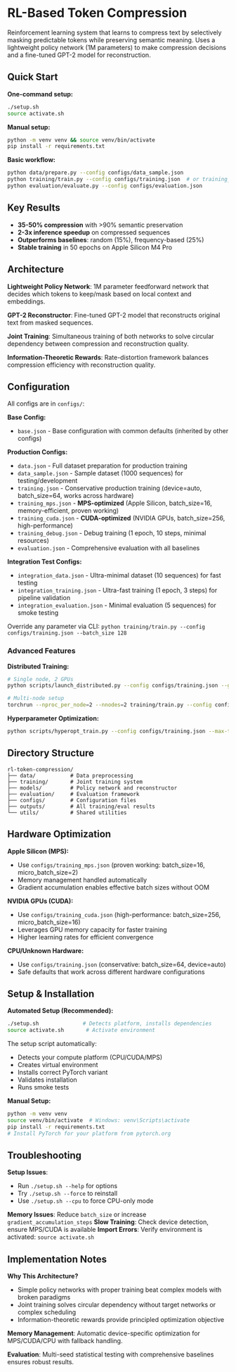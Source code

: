 # RL-Based Token Compression

Reinforcement learning system that learns to compress text by selectively masking predictable tokens while preserving semantic meaning. Uses a lightweight policy network (1M parameters) to make compression decisions and a fine-tuned GPT-2 model for reconstruction.

## Quick Start

**One-command setup:**
```bash
./setup.sh
source activate.sh
```

**Manual setup:**
```bash
python -m venv venv && source venv/bin/activate
pip install -r requirements.txt
```

**Basic workflow:**
```bash
python data/prepare.py --config configs/data_sample.json
python training/train.py --config configs/training.json  # or training_mps.json / training_cuda.json
python evaluation/evaluate.py --config configs/evaluation.json
```

## Key Results

- **35-50% compression** with >90% semantic preservation
- **2-3x inference speedup** on compressed sequences  
- **Outperforms baselines**: random (15%), frequency-based (25%)
- **Stable training** in 50 epochs on Apple Silicon M4 Pro

## Architecture

**Lightweight Policy Network**: 1M parameter feedforward network that decides which tokens to keep/mask based on local context and embeddings.

**GPT-2 Reconstructor**: Fine-tuned GPT-2 model that reconstructs original text from masked sequences.

**Joint Training**: Simultaneous training of both networks to solve circular dependency between compression and reconstruction quality.

**Information-Theoretic Rewards**: Rate-distortion framework balances compression efficiency with reconstruction quality.

## Configuration

All configs are in `configs/`:

**Base Config:**
- `base.json` - Base configuration with common defaults (inherited by other configs)

**Production Configs:**
- `data.json` - Full dataset preparation for production training
- `data_sample.json` - Sample dataset (1000 sequences) for testing/development
- `training.json` - Conservative production training (device=auto, batch_size=64, works across hardware)
- `training_mps.json` - **MPS-optimized** (Apple Silicon, batch_size=16, memory-efficient, proven working)
- `training_cuda.json` - **CUDA-optimized** (NVIDIA GPUs, batch_size=256, high-performance)
- `training_debug.json` - Debug training (1 epoch, 10 steps, minimal resources)
- `evaluation.json` - Comprehensive evaluation with all baselines

**Integration Test Configs:**
- `integration_data.json` - Ultra-minimal dataset (10 sequences) for fast testing
- `integration_training.json` - Ultra-fast training (1 epoch, 3 steps) for pipeline validation
- `integration_evaluation.json` - Minimal evaluation (5 sequences) for smoke testing

Override any parameter via CLI: `python training/train.py --config configs/training.json --batch_size 128`

### Advanced Features

**Distributed Training:**
```bash
# Single node, 2 GPUs
python scripts/launch_distributed.py --config configs/training.json --gpus 2

# Multi-node setup
torchrun --nproc_per_node=2 --nnodes=2 training/train.py --config configs/training.json
```

**Hyperparameter Optimization:**
```bash
python scripts/hyperopt_train.py --config configs/training.json --max-trials 50
```

## Directory Structure

```
rl-token-compression/
├── data/           # Data preprocessing
├── training/       # Joint training system
├── models/         # Policy network and reconstructor  
├── evaluation/     # Evaluation framework
├── configs/        # Configuration files
├── outputs/        # All training/eval results
└── utils/          # Shared utilities
```

## Hardware Optimization

**Apple Silicon (MPS):**
- Use `configs/training_mps.json` (proven working: batch_size=16, micro_batch_size=2)
- Memory management handled automatically
- Gradient accumulation enables effective batch sizes without OOM

**NVIDIA GPUs (CUDA):**
- Use `configs/training_cuda.json` (high-performance: batch_size=256, micro_batch_size=16)
- Leverages GPU memory capacity for faster training
- Higher learning rates for efficient convergence

**CPU/Unknown Hardware:**
- Use `configs/training.json` (conservative: batch_size=64, device=auto)
- Safe defaults that work across different hardware configurations

## Setup & Installation

**Automated Setup (Recommended):**
```bash
./setup.sh              # Detects platform, installs dependencies
source activate.sh       # Activate environment
```

The setup script automatically:
- Detects your compute platform (CPU/CUDA/MPS)
- Creates virtual environment
- Installs correct PyTorch variant
- Validates installation
- Runs smoke tests

**Manual Setup:**
```bash
python -m venv venv
source venv/bin/activate  # Windows: venv\Scripts\activate
pip install -r requirements.txt
# Install PyTorch for your platform from pytorch.org
```

## Troubleshooting

**Setup Issues**: 
- Run `./setup.sh --help` for options
- Try `./setup.sh --force` to reinstall
- Use `./setup.sh --cpu` to force CPU-only mode

**Memory Issues**: Reduce `batch_size` or increase `gradient_accumulation_steps` 
**Slow Training**: Check device detection, ensure MPS/CUDA is available
**Import Errors**: Verify environment is activated: `source activate.sh`

## Implementation Notes

**Why This Architecture?**
- Simple policy networks with proper training beat complex models with broken paradigms
- Joint training solves circular dependency without target networks or complex scheduling
- Information-theoretic rewards provide principled optimization objective

**Memory Management**: Automatic device-specific optimization for MPS/CUDA/CPU with fallback handling.

**Evaluation**: Multi-seed statistical testing with comprehensive baselines ensures robust results.